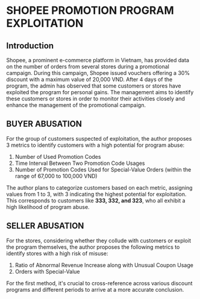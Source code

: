 # SHOPEE PROMOTION PROGRAM EXPLOITATION

## Introduction
Shopee, a prominent e-commerce platform in Vietnam, has provided data on the number of orders from several stores during a promotional campaign. During this campaign, Shopee issued vouchers offering a 30% discount with a maximum value of 20,000 VND. After 4 days of the program, the admin has observed that some customers or stores have exploited the program for personal gains. The management aims to identify these customers or stores in order to monitor their activities closely and enhance the management of the promotional campaign.

## BUYER ABUSATION
For the group of customers suspected of exploitation, the author proposes 3 metrics to identify customers with a high potential for program abuse:

1. Number of Used Promotion Codes
2. Time Interval Between Two Promotion Code Usages
3. Number of Promotion Codes Used for Special-Value Orders (within the range of 67,000 to 100,000 VND)

The author plans to categorize customers based on each metric, assigning values from 1 to 3, with 3 indicating the highest potential for exploitation. This corresponds to customers like **333, 332, and 323**, who all exhibit a high likelihood of program abuse.

## SELLER ABUSATION
For the stores, considering whether they collude with customers or exploit the program themselves, the author proposes the following metrics to identify stores with a high risk of misuse:

1. Ratio of Abnormal Revenue Increase along with Unusual Coupon Usage
2. Orders with Special-Value

For the first method, it's crucial to cross-reference across various discount programs and different periods to arrive at a more accurate conclusion.

